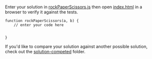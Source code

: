 Enter your solution in [rockPaperScissors.js](rockPaperScissors.js) then
open [index.html](index.html) in a browser to verify it against the tests.

```
function rockPaperScissors(a, b) {
    // enter your code here


}
```

If you'd like to compare your solution against another possible solution,
check out the [solution-competed](../solution-completed/) folder.
